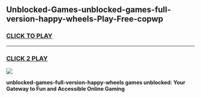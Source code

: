 
## Unblocked-Games-unblocked-games-full-version-happy-wheels-Play-Free-copwp
<h3>
<a href="https://premium76.site?title=unblocked-games-full-version-happy-wheels&ref=19M">CLICK TO PLAY</a></h3>
<hr>

<h3>
<a href="https://premium76.site?title=unblocked-games-full-version-happy-wheels&ref=19M">CLICK 2 PLAY</a>
  
</h3>

<a href="https://premium76.site?title=unblocked-games-full-version-happy-wheels&ref=19M"><img src="https://clearcache.store/games.png"></a>


**unblocked-games-full-version-happy-wheels games unblocked: Your Gateway to Fun and Accessible Online Gaming**
